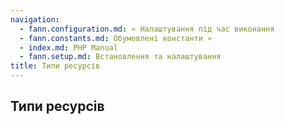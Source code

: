 ```yaml
---
navigation:
  - fann.configuration.md: « Налаштування під час виконання
  - fann.constants.md: Обумовлені константи »
  - index.md: PHP Manual
  - fann.setup.md: Встановлення та налаштування
title: Типи ресурсів
---
```

## Типи ресурсів
